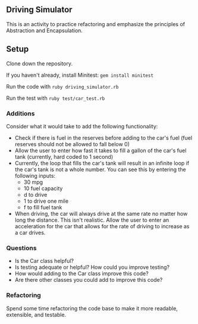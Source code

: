 ## Driving Simulator

This is an activity to practice refactoring and emphasize the principles of Abstraction and Encapsulation.

## Setup

Clone down the repository.

If you haven't already, install Minitest: `gem install minitest`

Run the code with `ruby driving_simulator.rb`

Run the test with `ruby test/car_test.rb`

### Additions

Consider what it would take to add the following functionality:

* Check if there is fuel in the reserves before adding to the car's fuel (fuel reserves should not be allowed to fall below 0)
* Allow the user to enter how fast it takes to fill a gallon of the car's fuel tank (currently, hard coded to 1 second)
* Currently, the loop that fills the car's tank will result in an infinite loop if the car's tank is not a whole number. You can see this by entering the following inputs:
    * 30 mpg
    * 10 fuel capacity
    * d to drive
    * 1 to drive one mile
    * f to fill fuel tank
* When driving, the car will always drive at the same rate no matter how long the distance. This isn't realistic. Allow the user to enter an acceleration for the car that allows for the rate of driving to increase as a car drives.

### Questions

* Is the Car class helpful?
* Is testing adequate or helpful? How could you improve testing?
* How would adding to the Car class improve this code?
* Are there other classes you could add to improve this code?

### Refactoring

Spend some time refactoring the code base to make it more readable, extensible, and testable.
